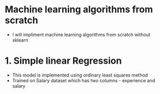 # Machine learning algorithms from scratch
- I will impliment machine learning algorithms from scratch without sklearn

# 1. Simple linear Regression
- This model is implemented using ordinary least squares method
- Trained on Salary dataset which has two columns - experience and salary
